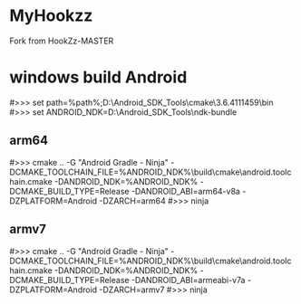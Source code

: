 # MyHookzz
Fork from HookZz-MASTER

# windows build Android
#>>> set path=%path%;D:\Android_SDK_Tools\cmake\3.6.4111459\bin
#>>> set ANDROID_NDK=D:\Android_SDK_Tools\ndk-bundle
## arm64
#>>> cmake .. -G "Android Gradle - Ninja" -DCMAKE_TOOLCHAIN_FILE=%ANDROID_NDK%\build\cmake\android.toolchain.cmake -DANDROID_NDK=%ANDROID_NDK% -DCMAKE_BUILD_TYPE=Release -DANDROID_ABI=arm64-v8a -DZPLATFORM=Android -DZARCH=arm64
#>>> ninja
## armv7
#>>> cmake .. -G "Android Gradle - Ninja" -DCMAKE_TOOLCHAIN_FILE=%ANDROID_NDK%\build\cmake\android.toolchain.cmake -DANDROID_NDK=%ANDROID_NDK% -DCMAKE_BUILD_TYPE=Release -DANDROID_ABI=armeabi-v7a -DZPLATFORM=Android -DZARCH=armv7
#>>> ninja